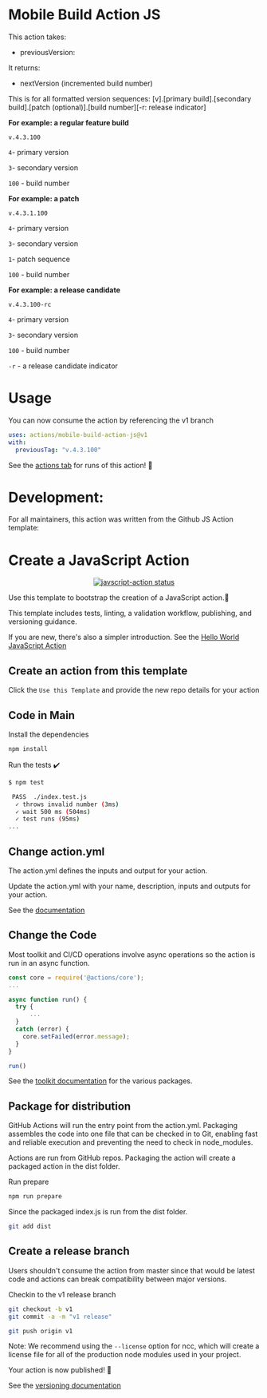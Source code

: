# Mobile Build Action JS

This action takes:
- previousVersion: 

It returns:
- nextVersion (incremented build number)

This is for all formatted version sequences:
[v].[primary build].[secondary build].[patch (optional)].[build number][-r: release indicator]

**For example: a regular feature build**

`v.4.3.100`

`4`- primary version

`3`- secondary version

`100` - build number


**For example: a patch**

`v.4.3.1.100`

`4`- primary version

`3`- secondary version

`1`- patch sequence

`100` - build number

**For example: a release candidate**

`v.4.3.100-rc`

`4`- primary version

`3`- secondary version

`100` - build number

`-r` - a release candidate indicator


# Usage
You can now consume the action by referencing the v1 branch

```yaml
uses: actions/mobile-build-action-js@v1
with:
  previousTag: "v.4.3.100"
```

See the [actions tab](https://github.com/actions/javascript-action/actions) for runs of this action! :rocket:

# Development:

For all maintainers, this action was written from the Github JS Action template:

# Create a JavaScript Action

<p align="center">
  <a href="https://github.com/actions/javascript-action/actions"><img alt="javscript-action status" src="https://github.com/actions/javascript-action/workflows/units-test/badge.svg"></a>
</p>

Use this template to bootstrap the creation of a JavaScript action.:rocket:

This template includes tests, linting, a validation workflow, publishing, and versioning guidance.

If you are new, there's also a simpler introduction.  See the [Hello World JavaScript Action](https://github.com/actions/hello-world-javascript-action)

## Create an action from this template

Click the `Use this Template` and provide the new repo details for your action

## Code in Main

Install the dependencies

```bash
npm install
```

Run the tests :heavy_check_mark:

```bash
$ npm test

 PASS  ./index.test.js
  ✓ throws invalid number (3ms)
  ✓ wait 500 ms (504ms)
  ✓ test runs (95ms)
...
```

## Change action.yml

The action.yml defines the inputs and output for your action.

Update the action.yml with your name, description, inputs and outputs for your action.

See the [documentation](https://help.github.com/en/articles/metadata-syntax-for-github-actions)

## Change the Code

Most toolkit and CI/CD operations involve async operations so the action is run in an async function.

```javascript
const core = require('@actions/core');
...

async function run() {
  try {
      ...
  }
  catch (error) {
    core.setFailed(error.message);
  }
}

run()
```

See the [toolkit documentation](https://github.com/actions/toolkit/blob/master/README.md#packages) for the various packages.

## Package for distribution

GitHub Actions will run the entry point from the action.yml. Packaging assembles the code into one file that can be checked in to Git, enabling fast and reliable execution and preventing the need to check in node_modules.

Actions are run from GitHub repos.  Packaging the action will create a packaged action in the dist folder.

Run prepare

```bash
npm run prepare
```

Since the packaged index.js is run from the dist folder.

```bash
git add dist
```

## Create a release branch

Users shouldn't consume the action from master since that would be latest code and actions can break compatibility between major versions.

Checkin to the v1 release branch

```bash
git checkout -b v1
git commit -a -m "v1 release"
```

```bash
git push origin v1
```

Note: We recommend using the `--license` option for ncc, which will create a license file for all of the production node modules used in your project.

Your action is now published! :rocket:

See the [versioning documentation](https://github.com/actions/toolkit/blob/master/docs/action-versioning.md)


